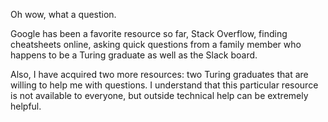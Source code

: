 Oh wow, what a question.

Google has been a favorite resource so far, Stack Overflow, finding cheatsheets online, asking quick questions from a family member who happens to be a Turing graduate as well as the Slack board.

Also, I have acquired two more resources: two Turing graduates that are willing to help me with questions. I understand that this particular resource is not available to everyone, but outside technical help can be extremely helpful.
